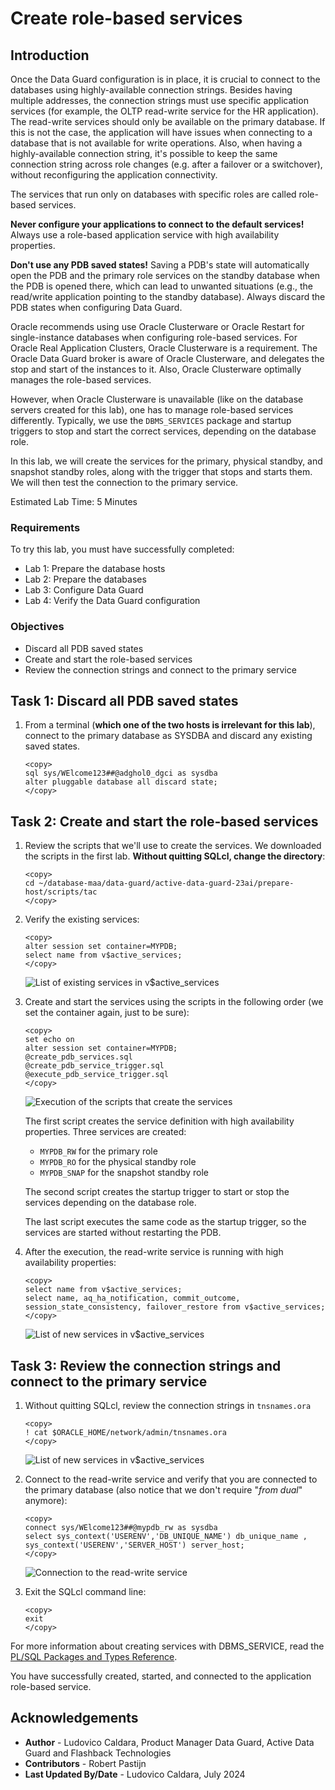 # Create role-based services

## Introduction

Once the Data Guard configuration is in place, it is crucial to connect to the databases using highly-available connection strings. Besides having multiple addresses, the connection strings must use specific application services (for example, the OLTP read-write service for the HR application). The read-write services should only be available on the primary database. If this is not the case, the application will have issues when connecting to a database that is not available for write operations.  Also, when having a highly-available connection string, it's possible to keep the same connection string across role changes (e.g. after a failover or a switchover), without reconfiguring the application connectivity.

The services that run only on databases with specific roles are called role-based services.

**Never configure your applications to connect to the default services!** Always use a role-based application service with high availability properties.

**Don't use any PDB saved states!** Saving a PDB's state will automatically open the PDB and the primary role services on the standby database when the PDB is opened there, which can lead to unwanted situations (e.g., the read/write application pointing to the standby database). Always discard the PDB states when configuring Data Guard.

Oracle recommends using use Oracle Clusterware or Oracle Restart for single-instance databases when configuring role-based services. For Oracle Real Application Clusters, Oracle Clusterware is a requirement. The Oracle Data Guard broker is aware of Oracle Clusterware, and delegates the stop and start of the instances to it. Also, Oracle Clusterware optimally manages the role-based services.

However, when Oracle Clusterware is unavailable (like on the database servers created for this lab), one has to manage role-based services differently. Typically, we use the `DBMS_SERVICES` package and startup triggers to stop and start the correct services, depending on the database role.

In this lab, we will create the services for the primary, physical standby, and snapshot standby roles, along with the trigger that stops and starts them. We will then test the connection to the primary service.


Estimated Lab Time: 5 Minutes

### Requirements
To try this lab, you must have successfully completed:
* Lab 1: Prepare the database hosts
* Lab 2: Prepare the databases
* Lab 3: Configure Data Guard
* Lab 4: Verify the Data Guard configuration

### Objectives
* Discard all PDB saved states
* Create and start the role-based services
* Review the connection strings and connect to the primary service

## Task 1: Discard all PDB saved states

1. From a terminal (**which one of the two hosts is irrelevant for this lab**), connect to the primary database as SYSDBA and discard any existing saved states.
    
    ```
    <copy>
    sql sys/WElcome123##@adghol0_dgci as sysdba
    alter pluggable database all discard state;
    </copy>
    ```


## Task 2: Create and start the role-based services

1. Review the scripts that we'll use to create the services. We downloaded the scripts in the first lab. **Without quitting SQLcl, change the directory**:

    ```
    <copy>
    cd ~/database-maa/data-guard/active-data-guard-23ai/prepare-host/scripts/tac
    </copy>
    ```

2. Verify the existing services:

    ```
    <copy>
    alter session set container=MYPDB;
    select name from v$active_services;
    </copy>
    ```

    ![List of existing services in v$active_services](images/services-before.png)

3. Create and start the services using the scripts in the following order (we set the container again, just to be sure):

    ```
    <copy>
    set echo on
    alter session set container=MYPDB;
    @create_pdb_services.sql
    @create_pdb_service_trigger.sql
    @execute_pdb_service_trigger.sql
    </copy>
    ```
 
    ![Execution of the scripts that create the services](images/script-execution.png)
 
    The first script creates the service definition with high availability properties. Three services are created:
    * `MYPDB_RW` for the primary role
    * `MYPDB_RO` for the physical standby role
    * `MYPDB_SNAP` for the snapshot standby role
 
    The second script creates the startup trigger to start or stop the services depending on the database role.
 
    The last script executes the same code as the startup trigger, so the services are started without restarting the PDB.

4. After the execution, the read-write service is running with high availability properties:

    ```
    <copy>
    select name from v$active_services;
    select name, aq_ha_notification, commit_outcome, session_state_consistency, failover_restore from v$active_services;
    </copy>
    ```

    ![List of new services in v$active_services](images/services-after.png)

## Task 3: Review the connection strings and connect to the primary service

1. Without quitting SQLcl, review the connection strings in `tnsnames.ora`

    ```
    <copy>
    ! cat $ORACLE_HOME/network/admin/tnsnames.ora
    </copy>
    ```

    ![List of new services in v$active_services](images/tns-entries.png)

2. Connect to the read-write service and verify that you are connected to the primary database (also notice that we don't require "*from dual*" anymore):

    ```
    <copy>
    connect sys/WElcome123##@mypdb_rw as sysdba
    select sys_context('USERENV','DB_UNIQUE_NAME') db_unique_name , sys_context('USERENV','SERVER_HOST') server_host;
    </copy>
    ```

    ![Connection to the read-write service](images/connect.png)

3. Exit the SQLcl command line:

    ```
    <copy>
    exit
    </copy>
    ```

For more information about creating services with DBMS_SERVICE, read the [PL/SQL Packages and Types Reference](https://docs.oracle.com/en/database/oracle/oracle-database/23/arpls/DBMS_SERVICE.html#GUID-C11449DC-EEDE-4BB8-9D2C-0A45198C1928).

You have successfully created, started, and connected to the application role-based service.

## Acknowledgements

- **Author** - Ludovico Caldara, Product Manager Data Guard, Active Data Guard and Flashback Technologies
- **Contributors** - Robert Pastijn
- **Last Updated By/Date** -  Ludovico Caldara, July 2024

